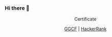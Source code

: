 ### Hi there 👋

<div align="center">
Certificate  
  
[GGCF](https://www.cloudskillsboost.google/public_profiles/225e174c-a928-49da-909c-e809309a7b89) | [HackerRank](https://www.hackerrank.com/certificates/11845d80414b)
</div>

<!--
**TimothyMulalinda/TimothyMulalinda** is a ✨ _special_ ✨ repository because its `README.md` (this file) appears on your GitHub profile.

Here are some ideas to get you started:

- 🔭 I’m currently working on ...
- 🌱 I’m currently learning ...
- 👯 I’m looking to collaborate on ...
- 🤔 I’m looking for help with ...
- 💬 Ask me about ...
- 📫 How to reach me: ...
- 😄 
- ⚡ Fun fact: ...
-->
